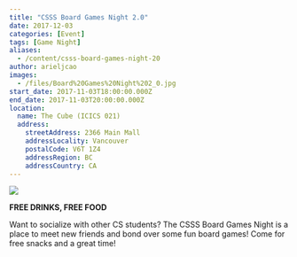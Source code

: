 ```yaml
---
title: "CSSS Board Games Night 2.0"
date: 2017-12-03
categories: [Event]
tags: [Game Night]
aliases:
  - /content/csss-board-games-night-20
author: arieljcao
images:
  - /files/Board%20Games%20Night%202_0.jpg
start_date: 2017-11-03T18:00:00.000Z
end_date: 2017-11-03T20:00:00.000Z
location:
  name: The Cube (ICICS 021)
  address:
    streetAddress: 2366 Main Mall
    addressLocality: Vancouver
    postalCode: V6T 1Z4
    addressRegion: BC
    addressCountry: CA
---
```


![](/files/Board%20Games%20Night%202_0.jpg)

**FREE DRINKS, FREE FOOD**

Want to socialize with other CS students? The CSSS Board Games Night is a place to meet new friends and bond over some fun board games! Come for free snacks and a great time!
